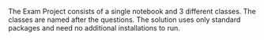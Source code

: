 The Exam Project consists of a single notebook and 3 different classes. The classes are named after the questions. The solution uses only standard packages and need no additional installations to run. 
